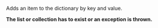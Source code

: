 ﻿Adds an item to the dictionary by key and value.**The list or collection has to exist or an exception is thrown.**